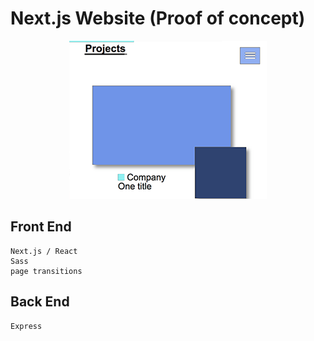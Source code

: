 # Next.js Website (Proof of concept)

<p align="center">
  <img src="preview.png" alt="Project screenshot"/>
</p>

## Front End

    Next.js / React
    Sass
    page transitions
    
## Back End

    Express
